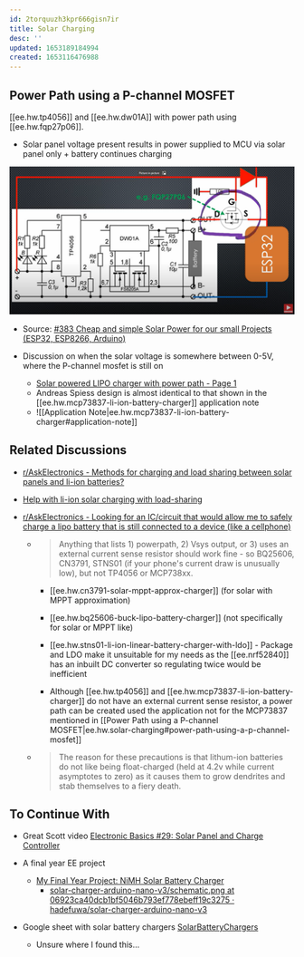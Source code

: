 ```yaml
---
id: 2torquuzh3kpr666gisn7ir
title: Solar Charging
desc: ''
updated: 1653189184994
created: 1653116476988
---
```


## Power Path using a P-channel MOSFET

[[ee.hw.tp4056]] and [[ee.hw.dw01A]] with power path using [[ee.hw.fqp27p06]].

- Solar panel voltage present results in power supplied to MCU via solar panel only + battery continues charging

![](/assets/images/2022-05-21-17-04-01.png)

- Source: [#383 Cheap and simple Solar Power for our small Projects (ESP32, ESP8266, Arduino)](https://www.youtube.com/watch?v=37kGva3NW8w)


- Discussion on when the solar voltage is somewhere between 0-5V, where the P-channel mosfet is still on
  - [Solar powered LIPO charger with power path - Page 1](https://www.eevblog.com/forum/projects/solar-powered-lipo-charger-with-power-path/)
  - Andreas Spiess design is almost identical to that shown in the [[ee.hw.mcp73837-li-ion-battery-charger]] application note
  - ![[Application Note|ee.hw.mcp73837-li-ion-battery-charger#application-note]]

## Related Discussions

- [r/AskElectronics - Methods for charging and load sharing between solar panels and li-ion batteries?](https://www.reddit.com/r/AskElectronics/comments/kgujq9/methods_for_charging_and_load_sharing_between/)

- [Help with li-ion solar charging with load-sharing](https://forum.arduino.cc/t/help-with-li-ion-solar-charging-with-load-sharing/655618)

- [r/AskElectronics - Looking for an IC/circuit that would allow me to safely charge a lipo battery that is still connected to a device (like a cellphone)](https://www.reddit.com/r/AskElectronics/comments/po8q3c/looking_for_an_iccircuit_that_would_allow_me_to/)

  - > Anything that lists 1) powerpath, 2) Vsys output, or 3) uses an external current sense resistor should work fine - so BQ25606, CN3791, STNS01 (if your phone's current draw is unusually low), but not TP4056 or MCP738xx.

    - [[ee.hw.cn3791-solar-mppt-approx-charger]] (for solar with MPPT approximation)
    - [[ee.hw.bq25606-buck-lipo-battery-charger]] (not specifically for solar or MPPT like)
    - [[ee.hw.stns01-li-ion-linear-battery-charger-with-ldo]] - Package and LDO make it unsuitable for my needs as the [[ee.nrf52840]] has an inbuilt DC converter so regulating twice would be inefficient

    - Although [[ee.hw.tp4056]] and [[ee.hw.mcp73837-li-ion-battery-charger]] do not have an external current sense resistor, a power path can be created used the application not for the MCP73837 mentioned in [[Power Path using a P-channel MOSFET|ee.hw.solar-charging#power-path-using-a-p-channel-mosfet]]

  - > The reason for these precautions is that lithum-ion batteries do not like being float-charged (held at 4.2v while current asymptotes to zero) as it causes them to grow dendrites and stab themselves to a fiery death.

## To Continue With

- Great Scott video [Electronic Basics #29: Solar Panel and Charge Controller](https://www.youtube.com/watch?v=sU-hSFFwSmo&t=2s)
- A final year EE project
  - [My Final Year Project: NiMH Solar Battery Charger](https://www.youtube.com/watch?v=Oz_6qOgm4-g)
    - [solar-charger-arduino-nano-v3/schematic.png at 06923ca40dcb1bf5046b793ef778ebeff19c3275 · hadefuwa/solar-charger-arduino-nano-v3](https://github.com/hadefuwa/solar-charger-arduino-nano-v3/blob/06923ca40dcb1bf5046b793ef778ebeff19c3275/schematic.png)

- Google sheet with solar battery chargers [SolarBatteryChargers](https://docs.google.com/spreadsheets/d/1LVohmn0nc7Ttsbt9npN3JESeZj8wxoR_L95ZPLOyowU/edit#gid=0)
  - Unsure where I found this...
